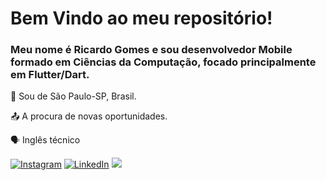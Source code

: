 # Bem Vindo ao meu repositório! 

### Meu nome é Ricardo Gomes e sou desenvolvedor Mobile formado em Ciências da Computação, focado principalmente em Flutter/Dart. 

:house_with_garden: Sou de São Paulo-SP, Brasil.

:outbox_tray: A procura de novas oportunidades.

:speaking_head: Inglês técnico


[![Instagram](https://img.shields.io/badge/-Instagram-%23E4405F.svg?style=flat-square&logo=Instagram&logoColor=white&link=https://www.instagram.com/ric.sgomes/)](https://www.instagram.com/ric.sgomes/) [![LinkedIn](https://img.shields.io/badge/-LinkedIn-blue?style=flat-square&logo=Linkedin&logoColor=white&link=https://www.linkedin.com/in/ricardo-gomess/)](https://www.linkedin.com/in/ricardo-gomess/) <a href="mailto:ricardo.gsilva@outlook.com?"><img src="https://img.shields.io/badge/Microsoft_Outlook-0078D4?style=flat-square&logo=microsoft-outlook&logoColor=white"/></a>
